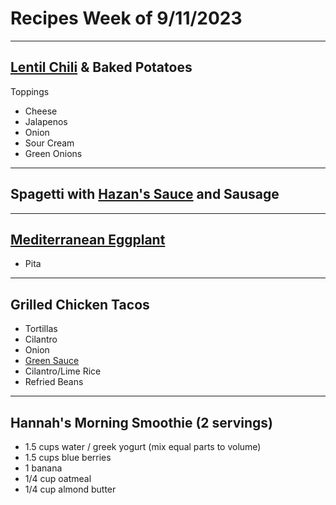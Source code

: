 # Recipes Week of 9/11/2023

---

## [Lentil Chili](https://www.littlebroken.com/lentil-chili/) & Baked Potatoes

Toppings
- Cheese
- Jalapenos
- Onion
- Sour Cream
- Green Onions

---

## Spagetti with [Hazan's Sauce](h./MarcellaHazanTomatoSauce.md) and Sausage

---

## [Mediterranean Eggplant](https://www.themediterraneandish.com/wprm_print/14099)

- Pita

---

## Grilled Chicken Tacos

- Tortillas
- Cilantro
- Onion
- [Green Sauce](./acapulcoGreenSalsa.md)
- Cilantro/Lime Rice
- Refried Beans

---

## Hannah's Morning Smoothie (2 servings)

- 1.5 cups water / greek yogurt (mix equal parts to volume)
- 1.5 cups blue berries
- 1 banana
- 1/4 cup oatmeal
- 1/4 cup almond butter